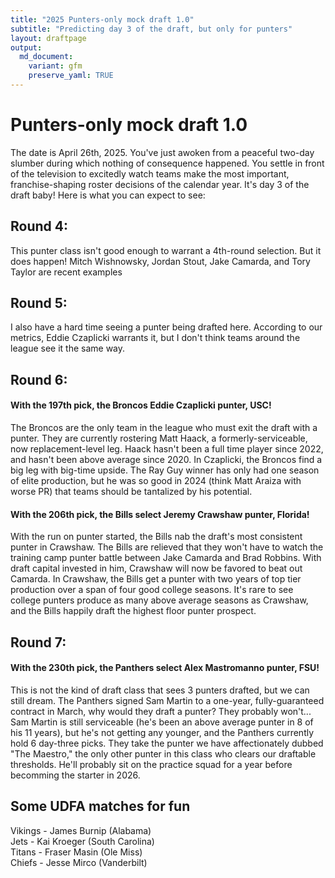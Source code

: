 ```yaml
---
title: "2025 Punters-only mock draft 1.0"
subtitle: "Predicting day 3 of the draft, but only for punters"
layout: draftpage
output:
  md_document:
    variant: gfm
    preserve_yaml: TRUE
---
```

# Punters-only mock draft 1.0
The date is April 26th, 2025. You've just awoken from a peaceful two-day slumber during which nothing of consequence happened. You settle in front of the television to excitedly watch teams make the most important, franchise-shaping roster decisions of the calendar year. It's day 3 of the draft baby! Here is what you can expect to see:

## Round 4:

This punter class isn't good enough to warrant a 4th-round selection. But it does happen! Mitch Wishnowsky, Jordan Stout, Jake Camarda, and Tory Taylor are recent examples

## Round 5:

I also have a hard time seeing a punter being drafted here. According to our metrics, Eddie Czaplicki warrants it, but I don't think teams around the league see it the same way.

## Round 6:

#### With the 197th pick, the Broncos **Eddie Czaplicki** punter, USC!

The Broncos are the only team in the league who must exit the draft with a punter. They are currently rostering Matt Haack, a formerly-serviceable, now replacement-level leg. Haack hasn't been a full time player since 2022, and hasn't been above average since 2020. In Czaplicki, the Broncos find a big leg with big-time upside. The Ray Guy winner has only had one season of elite production, but he was so good in 2024 (think Matt Araiza with worse PR) that teams should be tantalized by his potential.

#### With the 206th pick, the Bills select **Jeremy Crawshaw** punter, Florida!

With the run on punter started, the Bills nab the draft's most consistent punter in Crawshaw. The Bills are relieved that they won't have to watch the training camp punter battle between Jake Camarda and Brad Robbins. With draft capital invested in him, Crawshaw will now be favored to beat out Camarda. In Crawshaw, the Bills get a punter with two years of top tier production over a span of four good college seasons. It's rare to see college punters produce as many above average seasons as Crawshaw, and the Bills happily draft the highest floor punter prospect.

## Round 7:

#### With the 230th pick, the Panthers select **Alex Mastromanno** punter, FSU!

This is not the kind of draft class that sees 3 punters drafted, but we can still dream. The Panthers signed Sam Martin to a one-year, fully-guaranteed contract in March, why would they draft a punter? They probably won't... Sam Martin is still serviceable (he's been an above average punter in 8 of his 11 years), but he's not getting any younger, and the Panthers currently hold 6 day-three picks. They take the punter we have affectionately dubbed "The Maestro," the only other punter in this class who clears our draftable thresholds. He'll probably sit on the practice squad for a year before becomming the starter in 2026.

## Some UDFA matches for fun

Vikings - James Burnip (Alabama)  
Jets - Kai Kroeger (South Carolina)  
Titans - Fraser Masin (Ole Miss)  
Chiefs - Jesse Mirco (Vanderbilt)  


